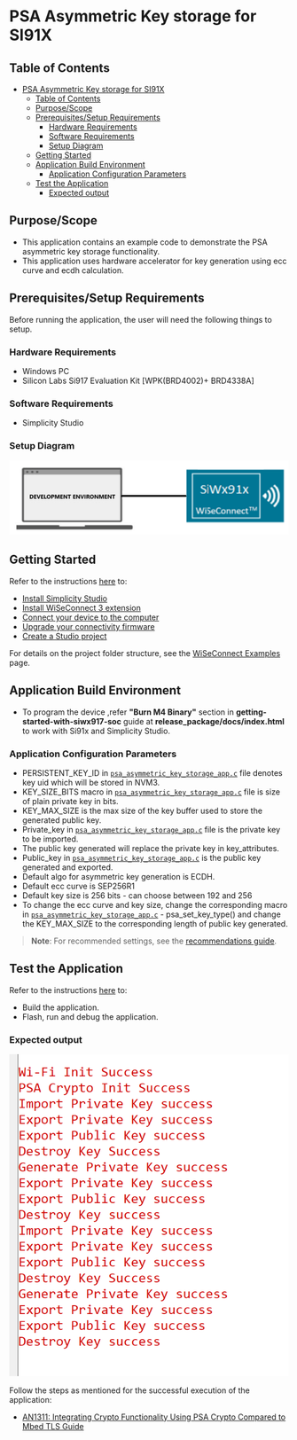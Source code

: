 # PSA Asymmetric Key storage for SI91X

## Table of Contents

- [PSA Asymmetric Key storage for SI91X](#psa-asymmetric-key-storage-for-si91x)
  - [Table of Contents](#table-of-contents)
  - [Purpose/Scope](#purposescope)
  - [Prerequisites/Setup Requirements](#prerequisitessetup-requirements)
    - [Hardware Requirements](#hardware-requirements)
    - [Software Requirements](#software-requirements)
    - [Setup Diagram](#setup-diagram)
  - [Getting Started](#getting-started)
  - [Application Build Environment](#application-build-environment)
    - [Application Configuration Parameters](#application-configuration-parameters)
  - [Test the Application](#test-the-application)
    - [Expected output](#expected-output)

## Purpose/Scope

- This application contains an example code to demonstrate the PSA asymmetric key storage functionality.
- This application uses hardware accelerator for key generation using ecc curve and ecdh calculation.

## Prerequisites/Setup Requirements

Before running the application, the user will need the following things to setup.

### Hardware Requirements

  - Windows PC
  - Silicon Labs Si917 Evaluation Kit [WPK(BRD4002)+ BRD4338A]

### Software Requirements

- Simplicity Studio

### Setup Diagram

 ![Figure: Introduction](resources/readme/image508a.png)

## Getting Started

Refer to the instructions [here](https://docs.silabs.com/wiseconnect/latest/wiseconnect-getting-started/) to:

- [Install Simplicity Studio](https://docs.silabs.com/wiseconnect/latest/wiseconnect-developers-guide-developing-for-silabs-hosts/#install-simplicity-studio)
- [Install WiSeConnect 3 extension](https://docs.silabs.com/wiseconnect/latest/wiseconnect-developers-guide-developing-for-silabs-hosts/#install-the-wi-se-connect-3-extension)
- [Connect your device to the computer](https://docs.silabs.com/wiseconnect/latest/wiseconnect-developers-guide-developing-for-silabs-hosts/#connect-si-wx91x-to-computer)
- [Upgrade your connectivity firmware ](https://docs.silabs.com/wiseconnect/latest/wiseconnect-developers-guide-developing-for-silabs-hosts/#update-si-wx91x-connectivity-firmware)
- [Create a Studio project ](https://docs.silabs.com/wiseconnect/latest/wiseconnect-developers-guide-developing-for-silabs-hosts/#create-a-project)

For details on the project folder structure, see the [WiSeConnect Examples](https://docs.silabs.com/wiseconnect/latest/wiseconnect-examples/#example-folder-structure) page.

## Application Build Environment

- To program the device ,refer **"Burn M4 Binary"** section in **getting-started-with-siwx917-soc** guide at **release_package/docs/index.html** to work with Si91x and Simplicity Studio.

### Application Configuration Parameters

 * PERSISTENT_KEY_ID in [`psa_asymmetric_key_storage_app.c`](https://github.com/SiliconLabs/wiseconnect/blob/master/examples/si91x_soc/crypto/si91x_psa_asymmetric_key_storage/psa_asymmetric_key_storage_app.c) file denotes key uid which will be stored in NVM3.
 * KEY_SIZE_BITS macro in [`psa_asymmetric_key_storage_app.c`](https://github.com/SiliconLabs/wiseconnect/blob/master/examples/si91x_soc/crypto/si91x_psa_asymmetric_key_storage/psa_asymmetric_key_storage_app.c) file is size of plain private key in bits.
 * KEY_MAX_SIZE is the max size of the key buffer used to store the generated public key.
 * Private_key in [`psa_asymmetric_key_storage_app.c`](https://github.com/SiliconLabs/wiseconnect/blob/master/examples/si91x_soc/crypto/si91x_psa_asymmetric_key_storage/psa_asymmetric_key_storage_app.c) file is the private key to be imported.
 * The public key generated will replace the private key in key_attributes.
 * Public_key in [`psa_asymmetric_key_storage_app.c`](https://github.com/SiliconLabs/wiseconnect/blob/master/examples/si91x_soc/crypto/si91x_psa_asymmetric_key_storage/psa_asymmetric_key_storage_app.c) is the public key generated and exported.
 * Default algo for asymmetric key generation is ECDH.
 * Default ecc curve is SEP256R1
 * Default key size is 256 bits - can choose between 192 and 256
 * To change the ecc curve and key size, change the corresponding macro in [`psa_asymmetric_key_storage_app.c`](https://github.com/SiliconLabs/wiseconnect/blob/master/examples/si91x_soc/crypto/si91x_psa_asymmetric_key_storage/psa_asymmetric_key_storage_app.c) - psa_set_key_type() and change the KEY_MAX_SIZE to the corresponding length of public key generated.

> **Note**: For recommended settings, see the [recommendations guide](https://docs.silabs.com/wiseconnect/latest/wiseconnect-developers-guide-prog-recommended-settings/).

## Test the Application

Refer to the instructions [here](https://docs.silabs.com/wiseconnect/latest/wiseconnect-getting-started/) to:

- Build the application.
- Flash, run and debug the application.

### Expected output

  ![output](resources/readme/output.png)

Follow the steps as mentioned for the successful execution of the application:

* [AN1311: Integrating Crypto Functionality Using PSA Crypto Compared to Mbed TLS Guide](https://www.silabs.com/documents/public/application-notes/an1311-mbedtls-psa-crypto-porting-guide.pdf)